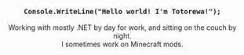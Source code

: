 <h3 align="center"> <code>Console.WriteLine("Hello world! I'm Totorewa!");</code></h3>

<p align="center">Working with mostly .NET by day for work, and sitting on the couch by night.<br/>I sometimes work on Minecraft mods.</p>

<!--
**totorewa/totorewa** is a ✨ _special_ ✨ repository because its `README.md` (this file) appears on your GitHub profile.

Here are some ideas to get you started:

- 🔭 I’m currently working on ...
- 🌱 I’m currently learning ...
- 👯 I’m looking to collaborate on ...
- 🤔 I’m looking for help with ...
- 💬 Ask me about ...
- 📫 How to reach me: ...
- 😄 Pronouns: ...
- ⚡ Fun fact: ...
-->
